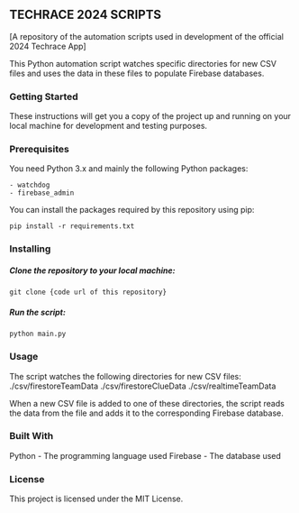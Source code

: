 <h2>TECHRACE 2024 SCRIPTS</h2>
[A repository of the automation scripts used in development of the official 2024 Techrace App]

This Python automation script watches specific directories for new CSV files and uses the data in these files to populate Firebase databases.

<h3>Getting Started</h3>
These instructions will get you a copy of the project up and running on your local machine for development and testing purposes.

<h3>Prerequisites</h3>
You need Python 3.x and mainly the following Python packages:

    - watchdog
    - firebase_admin

You can install the packages required by this repository using pip:

    pip install -r requirements.txt

<h3>Installing</h3>
<h5>Clone the repository to your local machine:</h5>

    git clone {code url of this repository}

<h5>Run the script:</h5>

    python main.py

<h3>Usage</h3>
The script watches the following directories for new CSV files:
    ./csv/firestoreTeamData
    ./csv/firestoreClueData
    ./csv/realtimeTeamData

When a new CSV file is added to one of these directories, the script reads the data from the file and adds it to the corresponding Firebase database.

<h3>Built With</h3>
Python - The programming language used
Firebase - The database used

<h3>License</h3>
This project is licensed under the MIT License.
